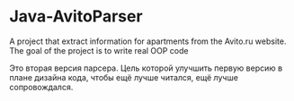 # Java-AvitoParser
A project that extract information for apartments from the Avito.ru website. The goal of the project is to write real OOP code

Это вторая версия парсера. Цель которой улучшить первую версию в плане дизайна кода, чтобы ещё лучше читался, ещё лучше сопровождался.

